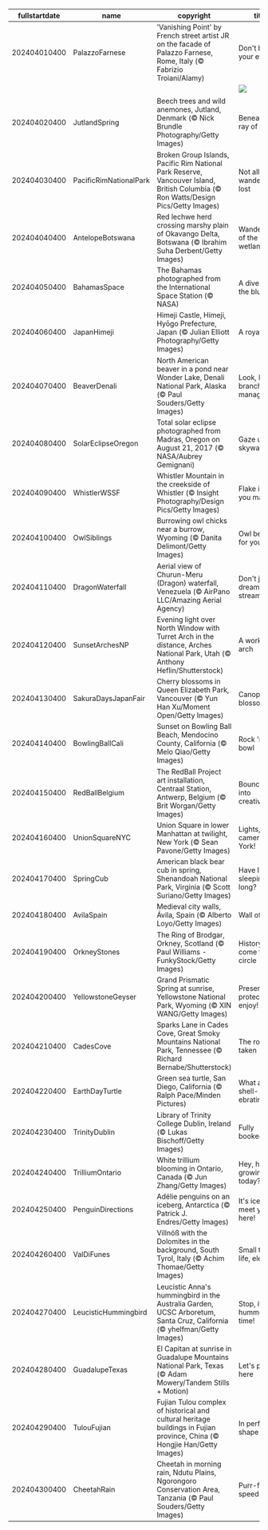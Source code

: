 |fullstartdate|name|copyright|title|image|
|--|--|--|--|--|
202404010400|PalazzoFarnese|'Vanishing Point' by French street artist JR on the facade of Palazzo Farnese, Rome, Italy (© Fabrizio Troiani/Alamy)|Don't believe your eyes|![](/en-CA/2024/04/202404010400PalazzoFarnese.jpg)|
||||![](/en-CA/2024/04/.jpg)|
202404020400|JutlandSpring|Beech trees and wild anemones, Jutland, Denmark (© Nick Brundle Photography/Getty Images)|Beneath a ray of light|![](/en-CA/2024/04/202404020400JutlandSpring.jpg)|
202404030400|PacificRimNationalPark|Broken Group Islands, Pacific Rim National Park Reserve, Vancouver Island, British Columbia (© Ron Watts/Design Pics/Getty Images)|Not all who wander are lost|![](/en-CA/2024/04/202404030400PacificRimNationalPark.jpg)|
202404040400|AntelopeBotswana|Red lechwe herd crossing marshy plain of Okavango Delta, Botswana (© Ibrahim Suha Derbent/Getty Images)|Wanderers of the wetlands|![](/en-CA/2024/04/202404040400AntelopeBotswana.jpg)|
202404050400|BahamasSpace|The Bahamas photographed from the International Space Station (© NASA)|A dive into the blue|![](/en-CA/2024/04/202404050400BahamasSpace.jpg)|
202404060400|JapanHimeji|Himeji Castle, Himeji, Hyōgo Prefecture, Japan (© Julian Elliott Photography/Getty Images)|A royal view|![](/en-CA/2024/04/202404060400JapanHimeji.jpg)|
202404070400|BeaverDenali|North American beaver in a pond near Wonder Lake, Denali National Park, Alaska (© Paul Souders/Getty Images)|Look, I'm a branch manager!|![](/en-CA/2024/04/202404070400BeaverDenali.jpg)|
202404080400|SolarEclipseOregon|Total solar eclipse photographed from Madras, Oregon on August 21, 2017 (© NASA/Aubrey Gemignani)|Gaze up, skywatchers!|![](/en-CA/2024/04/202404080400SolarEclipseOregon.jpg)|
202404090400|WhistlerWSSF|Whistler Mountain in the creekside of Whistler (© Insight Photography/Design Pics/Getty Images)|Flake it till you make it|![](/en-CA/2024/04/202404090400WhistlerWSSF.jpg)|
202404100400|OwlSiblings|Burrowing owl chicks near a burrow, Wyoming (© Danita Delimont/Getty Images)|Owl be there for you!|![](/en-CA/2024/04/202404100400OwlSiblings.jpg)|
202404110400|DragonWaterfall|Aerial view of Churun-Meru (Dragon) waterfall, Venezuela (© AirPano LLC/Amazing Aerial Agency)|Don't just dream it, stream it!|![](/en-CA/2024/04/202404110400DragonWaterfall.jpg)|
202404120400|SunsetArchesNP|Evening light over North Window with Turret Arch in the distance, Arches National Park, Utah (© Anthony Heflin/Shutterstock)|A work of arch|![](/en-CA/2024/04/202404120400SunsetArchesNP.jpg)|
202404130400|SakuraDaysJapanFair|Cherry blossoms in Queen Elizabeth Park, Vancouver (© Yun Han Xu/Moment Open/Getty Images)|Canopy of blossoms|![](/en-CA/2024/04/202404130400SakuraDaysJapanFair.jpg)|
202404140400|BowlingBallCali|Sunset on Bowling Ball Beach, Mendocino County, California (© Melo Qiao/Getty Images)|Rock 'n' bowl|![](/en-CA/2024/04/202404140400BowlingBallCali.jpg)|
202404150400|RedBallBelgium|The RedBall Project art installation, Centraal Station, Antwerp, Belgium (© Brit Worgan/Getty Images)|Bouncing into creativity|![](/en-CA/2024/04/202404150400RedBallBelgium.jpg)|
202404160400|UnionSquareNYC|Union Square in lower Manhattan at twilight, New York (© Sean Pavone/Getty Images)|Lights, camera, New York!|![](/en-CA/2024/04/202404160400UnionSquareNYC.jpg)|
202404170400|SpringCub|American black bear cub in spring, Shenandoah National Park, Virginia (© Scott Suriano/Getty Images)|Have I been sleeping too long?|![](/en-CA/2024/04/202404170400SpringCub.jpg)|
202404180400|AvilaSpain|Medieval city walls, Ávila, Spain (© Alberto Loyo/Getty Images)|Wall of fame|![](/en-CA/2024/04/202404180400AvilaSpain.jpg)|
202404190400|OrkneyStones|The Ring of Brodgar, Orkney, Scotland (© Paul Williams - FunkyStock/Getty Images)|History has come full circle|![](/en-CA/2024/04/202404190400OrkneyStones.jpg)|
202404200400|YellowstoneGeyser|Grand Prismatic Spring at sunrise, Yellowstone National Park, Wyoming (© XIN WANG/Getty Images)|Preserve, protect, enjoy!|![](/en-CA/2024/04/202404200400YellowstoneGeyser.jpg)|
202404210400|CadesCove|Sparks Lane in Cades Cove, Great Smoky Mountains National Park, Tennessee (© Richard Bernabe/Shutterstock)|The road not taken|![](/en-CA/2024/04/202404210400CadesCove.jpg)|
202404220400|EarthDayTurtle|Green sea turtle, San Diego, California (© Ralph Pace/Minden Pictures)|What are we shell-ebrating?|![](/en-CA/2024/04/202404220400EarthDayTurtle.jpg)|
202404230400|TrinityDublin|Library of Trinity College Dublin, Ireland (© Lukas Bischoff/Getty Images)|Fully booked!|![](/en-CA/2024/04/202404230400TrinityDublin.jpg)|
202404240400|TrilliumOntario|White trillium blooming in Ontario, Canada (© Jun Zhang/Getty Images)|Hey, how's it growing today?|![](/en-CA/2024/04/202404240400TrilliumOntario.jpg)|
202404250400|PenguinDirections|Adélie penguins on an iceberg, Antarctica (© Patrick J. Endres/Getty Images)|It's ice to meet you all here!|![](/en-CA/2024/04/202404250400PenguinDirections.jpg)|
202404260400|ValDiFunes|Villnöß with the Dolomites in the background, South Tyrol, Italy (© Achim Thomae/Getty Images)|Small town life, elevated|![](/en-CA/2024/04/202404260400ValDiFunes.jpg)|
202404270400|LeucisticHummingbird|Leucistic Anna's hummingbird in the Australia Garden, UCSC Arboretum, Santa Cruz, California (© yhelfman/Getty Images)|Stop, it's hummer time!|![](/en-CA/2024/04/202404270400LeucisticHummingbird.jpg)|
202404280400|GuadalupeTexas|El Capitan at sunrise in Guadalupe Mountains National Park, Texas (© Adam Mowery/Tandem Stills + Motion)|Let's park here|![](/en-CA/2024/04/202404280400GuadalupeTexas.jpg)|
202404290400|TulouFujian|Fujian Tulou complex of historical and cultural heritage buildings in Fujian province, China (© Hongjie Han/Getty Images)|In perfect shape|![](/en-CA/2024/04/202404290400TulouFujian.jpg)|
202404300400|CheetahRain|Cheetah in morning rain, Ndutu Plains, Ngorongoro Conservation Area, Tanzania (© Paul Souders/Getty Images)|Purr-fect speed|![](/en-CA/2024/04/202404300400CheetahRain.jpg)|

